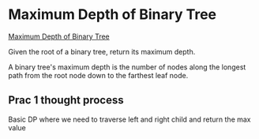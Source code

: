 # Maximum Depth of Binary Tree

[Maximum Depth of Binary Tree](https://leetcode.com/problems/maximum-depth-of-binary-tree/description/)

Given the root of a binary tree, return its maximum depth.

A binary tree's maximum depth is the number of nodes along the longest path from the root node down to the farthest leaf node.

## Prac 1 thought process

Basic DP where we need to traverse left and right child and return the max value